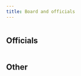 ```yaml
---
title: Board and officials
---
```


<div class="columns board-card-container">
  <div class="column">
    <board-member-card
      name="Rio Koskelo"
      role="Chairperson, international affairs"
      email="rlskos@utu.fi"
      telegram="RioKos">
    </board-member-card>
    <board-member-card
      name="Janne Rissanen"
      role="Vice chairperson, environment"
      email="joriss@utu.fi"
      telegram="ja_ri">
    </board-member-card>
    <board-member-card
      name="Emilia Kalliokoski"
      role="Communications, equality"
      email="emamka@utu.fi"
      telegram="emamka">
    </board-member-card>
  </div>
  <div class="column">
    <board-member-card
      name="Niklas Mettälä"
      role="Secretary"
      email="niklas.j.mettala@utu.fi"
      telegram="Nikk3">
    </board-member-card>
    <board-member-card
      name="Maria Jokinen"
      role="Treasurer"
      email="mahjok@utu.fi"
      telegram="Marskuna">
    </board-member-card>
    <board-member-card
      name="Lauri Orava"
      role="Events, annual ball"
      email="laorav@utu.fi"
      telegram="Juoksuorava">
    </board-member-card>
  </div>
</div>

## Officials

<div class="columns board-card-container">
  <div class="column">
    <board-member-card
      name="Petri Holopainen"
      role="Corporate collaboration"
      email="pjholo@utu.fi"
      telegram="petrips">
    </board-member-card>
    <board-member-card
      name="Nemo Laiho"
      role="Club house, inventory"
      email="nmlaih@utu.fi"
      telegram="nemolaiho">
    </board-member-card>
    <board-member-card
      name="Matti Loimaranta"
      role="FSOBP"
      email="makalo@utu.fi"
      telegram="mattiloimaranta">
    </board-member-card>
  </div>
  <div class="column">
    <board-member-card
      name="Matias Meri"
      role="Beer Pong League"
      email="mmomer@utu.fi"
      telegram="mddii">
    </board-member-card>
    <board-member-card
      name="Rita Ojaniemi"
      role="Beer Pong League"
      email="rjojan@utu.fi"
      telegram="Ritaoja">
    </board-member-card>
  </div>
</div>

## Other

<div class="columns board-card-container">
  <div class="column">
    <board-member-card
      name="Jarkko Pietilä"
      role="Webmaster"
      email="jtspie@utu.fi"
      telegram="kurkkuu">
    </board-member-card>
  </div>
</div>
